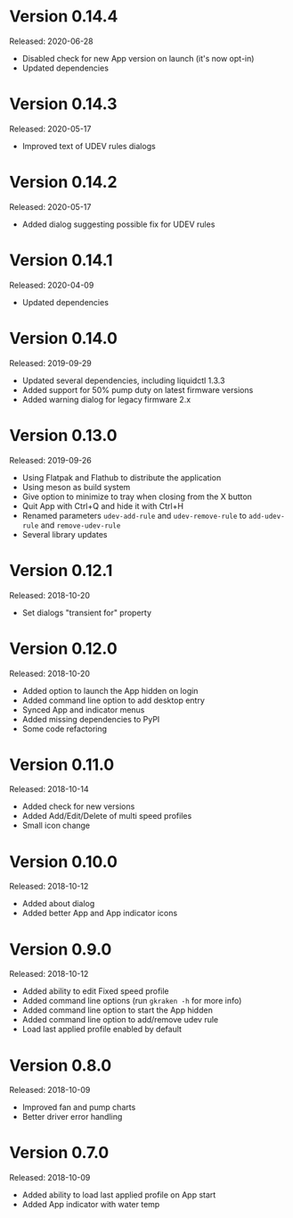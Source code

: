 Version 0.14.4
==============
Released: 2020-06-28

 * Disabled check for new App version on launch (it's now opt-in)
 * Updated dependencies

Version 0.14.3
==============
Released: 2020-05-17

 * Improved text of UDEV rules dialogs

Version 0.14.2
==============
Released: 2020-05-17

 * Added dialog suggesting possible fix for UDEV rules

Version 0.14.1
==============
Released: 2020-04-09

 * Updated dependencies

Version 0.14.0
==============
Released: 2019-09-29

 * Updated several dependencies, including liquidctl 1.3.3
 * Added support for 50% pump duty on latest firmware versions
 * Added warning dialog for legacy firmware 2.x

Version 0.13.0
==============
Released: 2019-09-26

 * Using Flatpak and Flathub to distribute the application
 * Using meson as build system
 * Give option to minimize to tray when closing from the X button
 * Quit App with Ctrl+Q and hide it with Ctrl+H
 * Renamed parameters `udev-add-rule` and `udev-remove-rule` to `add-udev-rule`
   and `remove-udev-rule`
 * Several library updates

Version 0.12.1
==============
Released: 2018-10-20

 * Set dialogs "transient for" property

Version 0.12.0
==============
Released: 2018-10-20

 * Added option to launch the App hidden on login
 * Added command line option to add desktop entry
 * Synced App and indicator menus
 * Added missing dependencies to PyPI
 * Some code refactoring

Version 0.11.0
==============
Released: 2018-10-14

 * Added check for new versions
 * Added Add/Edit/Delete of multi speed profiles
 * Small icon change

Version 0.10.0
==============
Released: 2018-10-12

 * Added about dialog
 * Added better App and App indicator icons

Version 0.9.0
=============
Released: 2018-10-12

 * Added ability to edit Fixed speed profile
 * Added command line options (run `gkraken -h` for more info)
 * Added command line option to start the App hidden
 * Added command line option to add/remove udev rule
 * Load last applied profile enabled by default

Version 0.8.0
=============
Released: 2018-10-09

 * Improved fan and pump charts
 * Better driver error handling

Version 0.7.0
=============
Released: 2018-10-09

 * Added ability to load last applied profile on App start
 * Added App indicator with water temp

